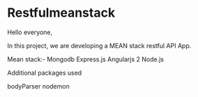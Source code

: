# Restfulmeanstack

Hello everyone,

In this project, we are developing a MEAN stack restful API App.

Mean stack:-
Mongodb
Express.js
Angularjs 2
Node.js

Additional packages used

bodyParser
nodemon

